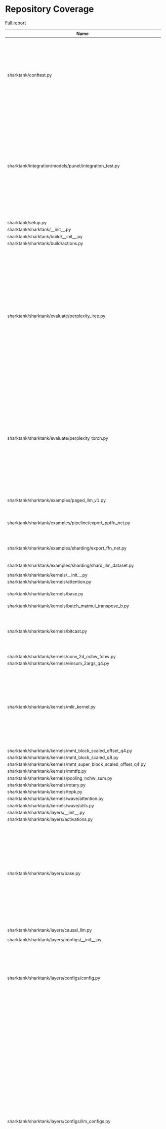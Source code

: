 # Repository Coverage

[Full report](https://htmlpreview.github.io/?https://github.com/Alex-Vasile/shark-ai/blob/python-coverage-comment-action-data/htmlcov/index.html)

| Name                                                                          |    Stmts |     Miss |   Cover |   Missing |
|------------------------------------------------------------------------------ | -------: | -------: | ------: | --------: |
| sharktank/conftest.py                                                         |      165 |       15 |     91% |352, 357, 364, 371, 446, 470, 475-478, 488, 493, 507, 531, 534-535 |
| sharktank/integration/models/punet/integration\_test.py                       |       94 |       57 |     39% |15-16, 21-31, 52-62, 70-80, 90-101, 110-121, 131-143, 150, 155-167, 174, 185-192, 210-220, 242-255 |
| sharktank/setup.py                                                            |       18 |       18 |      0% |      7-34 |
| sharktank/sharktank/\_\_init\_\_.py                                           |        4 |        1 |     75% |        15 |
| sharktank/sharktank/build/\_\_init\_\_.py                                     |        1 |        1 |      0% |         7 |
| sharktank/sharktank/build/actions.py                                          |       45 |       45 |      0% |     7-109 |
| sharktank/sharktank/evaluate/perplexity\_iree.py                              |      263 |      219 |     17% |70-91, 94-106, 110-125, 130-152, 161-188, 196-233, 243-268, 274-319, 324-373, 377-425, 432-480, 493-549, 556-605, 609 |
| sharktank/sharktank/evaluate/perplexity\_torch.py                             |      197 |      158 |     20% |54-57, 60-72, 76-91, 96-118, 137-163, 167-184, 189-253, 267-306, 320-376, 401-426, 430-470, 474 |
| sharktank/sharktank/examples/paged\_llm\_v1.py                                |       65 |       56 |     14% |32-118, 124 |
| sharktank/sharktank/examples/pipeline/export\_ppffn\_net.py                   |       83 |        5 |     94% |95, 144, 150, 174, 181 |
| sharktank/sharktank/examples/sharding/export\_ffn\_net.py                     |       59 |       13 |     78% |51-63, 82, 88, 113, 120 |
| sharktank/sharktank/examples/sharding/shard\_llm\_dataset.py                  |       23 |        3 |     87% |33, 36, 51 |
| sharktank/sharktank/kernels/\_\_init\_\_.py                                   |       13 |        0 |    100% |           |
| sharktank/sharktank/kernels/attention.py                                      |       22 |        2 |     91% |     40-75 |
| sharktank/sharktank/kernels/base.py                                           |       52 |        5 |     90% |136, 155-160 |
| sharktank/sharktank/kernels/batch\_matmul\_transpose\_b.py                    |       49 |        0 |    100% |           |
| sharktank/sharktank/kernels/bitcast.py                                        |       63 |       40 |     37% |58-69, 75-88, 97-108, 114-127, 136-139 |
| sharktank/sharktank/kernels/conv\_2d\_nchw\_fchw.py                           |       64 |        0 |    100% |           |
| sharktank/sharktank/kernels/einsum\_2args\_q4.py                              |      122 |        2 |     98% |   69, 179 |
| sharktank/sharktank/kernels/mlir\_kernel.py                                   |      204 |       18 |     91% |40, 43, 47, 112, 123, 129, 131, 220, 262, 269, 277, 321, 329, 369-374, 382 |
| sharktank/sharktank/kernels/mmt\_block\_scaled\_offset\_q4.py                 |       50 |        3 |     94% |     94-96 |
| sharktank/sharktank/kernels/mmt\_block\_scaled\_q8.py                         |       38 |        0 |    100% |           |
| sharktank/sharktank/kernels/mmt\_super\_block\_scaled\_offset\_q4.py          |       59 |        0 |    100% |           |
| sharktank/sharktank/kernels/mmtfp.py                                          |       41 |        2 |     95% |     68-69 |
| sharktank/sharktank/kernels/pooling\_nchw\_sum.py                             |       38 |        0 |    100% |           |
| sharktank/sharktank/kernels/rotary.py                                         |       31 |        0 |    100% |           |
| sharktank/sharktank/kernels/topk.py                                           |       30 |        0 |    100% |           |
| sharktank/sharktank/kernels/wave/attention.py                                 |       48 |        0 |    100% |           |
| sharktank/sharktank/kernels/wave/utils.py                                     |        9 |        0 |    100% |           |
| sharktank/sharktank/layers/\_\_init\_\_.py                                    |       16 |        0 |    100% |           |
| sharktank/sharktank/layers/activations.py                                     |        3 |        0 |    100% |           |
| sharktank/sharktank/layers/base.py                                            |      177 |       27 |     85% |131, 206-209, 224, 242, 259-260, 269, 298, 366-374, 385-398, 400, 404-407, 411, 417, 424 |
| sharktank/sharktank/layers/causal\_llm.py                                     |       69 |        6 |     91% |53, 57-62, 132 |
| sharktank/sharktank/layers/configs/\_\_init\_\_.py                            |        2 |        0 |    100% |           |
| sharktank/sharktank/layers/configs/config.py                                  |      172 |       16 |     91% |17, 139, 196, 205-211, 219, 234, 248-254, 267, 269, 289, 313 |
| sharktank/sharktank/layers/configs/llm\_configs.py                            |      402 |       78 |     81% |28-29, 214, 218, 222, 229, 231, 235, 237, 246, 249-252, 278-285, 295-298, 304-307, 311-316, 328-331, 342-343, 354-355, 446-447, 452, 543, 549-557, 566-578, 617, 639, 663-667, 703-706, 710-714 |
| sharktank/sharktank/layers/conv.py                                            |      100 |       61 |     39% |48, 58, 61, 63, 80, 95-110, 113-143, 157-172, 175-205 |
| sharktank/sharktank/layers/ffn\_block.py                                      |       26 |        0 |    100% |           |
| sharktank/sharktank/layers/ffn\_moe\_block.py                                 |       83 |       25 |     70% |65-73, 203-237, 243-246, 253-259 |
| sharktank/sharktank/layers/latent\_attention\_block.py                        |       55 |        4 |     93% |42, 62, 85-86 |
| sharktank/sharktank/layers/linear.py                                          |       42 |        4 |     90% |56, 67, 75, 83 |
| sharktank/sharktank/layers/mixture\_of\_experts\_block.py                     |       71 |        5 |     93% |48, 52, 60, 105-109 |
| sharktank/sharktank/layers/mmdit.py                                           |      102 |        0 |    100% |           |
| sharktank/sharktank/layers/modulation.py                                      |       21 |        0 |    100% |           |
| sharktank/sharktank/layers/norm.py                                            |       37 |        0 |    100% |           |
| sharktank/sharktank/layers/paged\_attention.py                                |      478 |       22 |     95% |136, 143-149, 210, 757, 1125, 1135-1136, 1143, 1146, 1150, 1152, 1154, 1173, 1179-1184, 1189-1195, 1199 |
| sharktank/sharktank/layers/paged\_llama\_attention\_block.py                  |      122 |       11 |     91% |116, 120-121, 134, 171, 173, 175, 241, 257-261 |
| sharktank/sharktank/layers/rotary\_embedding.py                               |      161 |        7 |     96% |67-69, 94, 233-234, 277 |
| sharktank/sharktank/layers/rotary\_embedding\_hf.py                           |       54 |        0 |    100% |           |
| sharktank/sharktank/layers/testing.py                                         |       44 |        1 |     98% |       302 |
| sharktank/sharktank/layers/token\_embedding.py                                |       12 |        0 |    100% |           |
| sharktank/sharktank/models/\_\_init\_\_.py                                    |        7 |        0 |    100% |           |
| sharktank/sharktank/models/clip/\_\_init\_\_.py                               |        2 |        0 |    100% |           |
| sharktank/sharktank/models/clip/clip.py                                       |      206 |       31 |     85% |80, 123, 131, 143, 159-162, 171, 249, 326, 337, 340, 343, 397, 412, 439, 454, 487, 490, 493, 544-557, 568-570 |
| sharktank/sharktank/models/clip/export.py                                     |       27 |       10 |     63% |40-43, 51-59 |
| sharktank/sharktank/models/clip/export\_toy\_text\_model\_iree\_test\_data.py |       11 |        1 |     91% |        29 |
| sharktank/sharktank/models/clip/testing.py                                    |       67 |        4 |     94% |   175-179 |
| sharktank/sharktank/models/deepseek/testing.py                                |       22 |        0 |    100% |           |
| sharktank/sharktank/models/deepseek/toy\_deepseek.py                          |       33 |        9 |     73% | 82-92, 96 |
| sharktank/sharktank/models/dummy/\_\_init\_\_.py                              |        1 |        0 |    100% |           |
| sharktank/sharktank/models/dummy/dummy.py                                     |       39 |        0 |    100% |           |
| sharktank/sharktank/models/flux/\_\_init\_\_.py                               |        1 |        0 |    100% |           |
| sharktank/sharktank/models/flux/compile.py                                    |        1 |        0 |    100% |           |
| sharktank/sharktank/models/flux/export.py                                     |       55 |       24 |     56% |35-36, 56, 80, 95-98, 104-127 |
| sharktank/sharktank/models/flux/export\_flux\_transformer\_mlir.py            |       13 |       13 |      0% |      7-38 |
| sharktank/sharktank/models/flux/flux.py                                       |      233 |       29 |     88% |82-91, 117-121, 129, 135, 137, 142, 147, 152, 218, 222, 235, 242, 268-279, 288, 407 |
| sharktank/sharktank/models/flux/testing.py                                    |       54 |       10 |     81% |31, 154, 209-227 |
| sharktank/sharktank/models/grok/testing.py                                    |       22 |        0 |    100% |           |
| sharktank/sharktank/models/grok/toy\_grok.py                                  |       31 |        6 |     81% | 66-71, 75 |
| sharktank/sharktank/models/llama4/testing.py                                  |       41 |        1 |     98% |        17 |
| sharktank/sharktank/models/llama/testing.py                                   |       35 |        0 |    100% |           |
| sharktank/sharktank/models/llama/toy\_llama.py                                |       28 |        6 |     79% | 66-72, 76 |
| sharktank/sharktank/models/llm/\_\_init\_\_.py                                |        1 |        0 |    100% |           |
| sharktank/sharktank/models/llm/llm.py                                         |      135 |        4 |     97% |213, 273, 298, 301 |
| sharktank/sharktank/models/llm/testing.py                                     |       13 |       13 |      0% |      1-32 |
| sharktank/sharktank/models/punet/config.py                                    |       84 |       34 |     60% |70-82, 87-91, 98-122, 126-130 |
| sharktank/sharktank/models/punet/layers.py                                    |      324 |      191 |     41% |135-180, 195-226, 258, 280-285, 303-330, 341-355, 366-388, 393-397, 400-410, 418-444, 452-499, 513-519, 524-529, 616-624, 627-631, 654-659, 668-695, 720-725, 728, 738-739, 742-744 |
| sharktank/sharktank/models/punet/sharding.py                                  |       31 |        0 |    100% |           |
| sharktank/sharktank/models/punet/testing.py                                   |       65 |        0 |    100% |           |
| sharktank/sharktank/models/punet/tools/sample\_data.py                        |       26 |       21 |     19% |15-20, 33-46, 50-53 |
| sharktank/sharktank/models/t5/\_\_init\_\_.py                                 |        2 |        0 |    100% |           |
| sharktank/sharktank/models/t5/export.py                                       |       58 |       31 |     47% |37-41, 51-67, 92-100, 112-143 |
| sharktank/sharktank/models/t5/t5.py                                           |      344 |      103 |     70% |126, 160, 189, 236-240, 266-269, 272-284, 313, 326, 334-336, 347, 360, 436-448, 464-480, 517, 557-571, 591-597, 605-642, 649-655, 662, 710, 713, 719-753, 780, 787, 793, 801, 840-842, 850-861, 894-895, 901-905, 911, 926-927, 949-959, 985, 1013, 1018, 1023-1025, 1031, 1034 |
| sharktank/sharktank/models/t5/testing.py                                      |       22 |        0 |    100% |           |
| sharktank/sharktank/models/vae/config.py                                      |       39 |       13 |     67% |44-48, 54-62 |
| sharktank/sharktank/models/vae/layers.py                                      |       97 |        6 |     94% |48, 101, 103, 205, 231, 235 |
| sharktank/sharktank/models/vae/model.py                                       |       67 |        7 |     90% |24-25, 33, 63, 94, 108, 116 |
| sharktank/sharktank/models/vae/testing.py                                     |       14 |        0 |    100% |           |
| sharktank/sharktank/models/vae/tools/diffuser\_ref.py                         |       50 |       13 |     74% |39-60, 87, 104 |
| sharktank/sharktank/models/vae/tools/run\_vae.py                              |       75 |       47 |     37% |64-158, 162 |
| sharktank/sharktank/models/vae/tools/sample\_data.py                          |       14 |        5 |     64% |27-29, 39-40 |
| sharktank/sharktank/ops/\_\_init\_\_.py                                       |       11 |        0 |    100% |           |
| sharktank/sharktank/ops/\_registry.py                                         |      144 |       12 |     92% |108, 113, 160-167, 229-232, 243, 278, 297 |
| sharktank/sharktank/ops/attention\_impls.py                                   |       48 |       29 |     40% |32-38, 42-53, 58-79, 86, 97 |
| sharktank/sharktank/ops/custom\_impls.py                                      |       68 |       15 |     78% |56-60, 78, 94, 112, 116-119, 142, 144, 146 |
| sharktank/sharktank/ops/default\_impls.py                                     |      495 |       88 |     82% |116, 118, 150, 152, 154, 187, 189, 191, 254-257, 289, 291, 305-306, 321-328, 342-349, 363, 368-386, 400, 410, 594, 613, 624-626, 665, 715, 785, 790, 795, 801, 833-840, 846, 935, 939, 985, 990-1007, 1012, 1017 |
| sharktank/sharktank/ops/qconv\_impls.py                                       |      123 |       31 |     75% |47, 53, 67-71, 88, 94, 109, 137-142, 168-177, 229, 252, 270-285, 298, 303, 310 |
| sharktank/sharktank/ops/qlinear\_impls.py                                     |       91 |       16 |     82% |40, 65, 84, 88, 102-105, 116-117, 143-144, 162, 165, 188-190, 209 |
| sharktank/sharktank/ops/shape.py                                              |       23 |        1 |     96% |        76 |
| sharktank/sharktank/ops/sharded\_impls.py                                     |      825 |       61 |     93% |220, 442, 484-486, 493, 501, 516, 541, 552-553, 560-561, 631-640, 690-698, 791, 838, 860, 873, 919, 932, 935, 940, 943, 1002-1004, 1064, 1081, 1090, 1099, 1126, 1140, 1150, 1174, 1201, 1203, 1213, 1215, 1280, 1436, 1645, 1652, 1771-1772, 1796, 1859, 1872, 1885, 1889, 1929-1930, 1935-1936 |
| sharktank/sharktank/ops/signatures.py                                         |      724 |      146 |     80% |101, 114, 120, 131, 142, 159, 164, 176, 195, 228, 247, 265, 280, 299, 317, 332, 350, 363, 369, 385, 398, 414, 428, 442-455, 467, 483-489, 495, 508, 523, 528-534, 540, 553, 559, 575, 616, 638, 646, 665, 673, 690, 698, 715, 721, 734, 748, 776, 789, 814, 840, 858, 864, 880, 897, 918, 937, 945, 956, 968, 986, 994, 1001-1007, 1013, 1026, 1034, 1052, 1058, 1071, 1081, 1102, 1115, 1133, 1137, 1146, 1157, 1171, 1182, 1193, 1215, 1223, 1239, 1255, 1274, 1284, 1301, 1310, 1321, 1327, 1340, 1351, 1364, 1370, 1381, 1389, 1405, 1413, 1429, 1435, 1446, 1471, 1483, 1489, 1502, 1508, 1521, 1527, 1540, 1546, 1559, 1565, 1576, 1582, 1595, 1601, 1614, 1626, 1644, 1658, 1697, 1705, 1721, 1727, 1738, 1744, 1755, 1769, 1796 |
| sharktank/sharktank/ops/utils.py                                              |       47 |        1 |     98% |        53 |
| sharktank/sharktank/pipelines/flux/\_\_init\_\_.py                            |        2 |        0 |    100% |           |
| sharktank/sharktank/pipelines/flux/flux\_pipeline.py                          |      137 |      109 |     20% |39-92, 120-132, 154-187, 209-227, 237, 243-245, 268-276, 294-316, 319, 338-367, 372-473, 477 |
| sharktank/sharktank/tools/import\_hf\_dataset.py                              |       16 |       10 |     38% | 33-54, 60 |
| sharktank/sharktank/tools/sharktank.py                                        |       37 |        3 |     92% |60, 65, 83 |
| sharktank/sharktank/transforms/dataset/\_\_init\_\_.py                        |        2 |        0 |    100% |           |
| sharktank/sharktank/transforms/dataset/dataset.py                             |        7 |        1 |     86% |        23 |
| sharktank/sharktank/transforms/dataset/sharding.py                            |       38 |       28 |     26% |32-34, 37-49, 54-68, 71 |
| sharktank/sharktank/types/\_\_init\_\_.py                                     |        5 |        0 |    100% |           |
| sharktank/sharktank/types/gguf\_interop/\_\_init\_\_.py                       |        2 |        0 |    100% |           |
| sharktank/sharktank/types/gguf\_interop/base.py                               |       70 |       50 |     29% |42-44, 48-61, 65-81, 99-104, 115-138, 142-163, 167-168 |
| sharktank/sharktank/types/gguf\_interop/layouts.py                            |      104 |       68 |     35% |47-49, 53-60, 64, 67, 107-110, 118-144, 157, 160, 170-217, 226-227, 230, 234, 237, 246-247, 250, 254, 257, 282-283, 287-300, 304, 307 |
| sharktank/sharktank/types/layout\_utils.py                                    |      117 |       14 |     88% |90, 125, 127, 131-132, 136-137, 206-209, 252, 261, 265-266 |
| sharktank/sharktank/types/layouts.py                                          |      268 |       51 |     81% |113, 156-157, 162-163, 188-195, 282-294, 332, 337, 342, 391, 395, 471, 479, 487, 495, 508, 521, 529, 541, 544, 547-555, 558-568, 634, 642, 645, 662, 667 |
| sharktank/sharktank/types/ocp\_floats.py                                      |       80 |       19 |     76% |89-114, 159, 260 |
| sharktank/sharktank/types/pipelining.py                                       |       42 |        0 |    100% |           |
| sharktank/sharktank/types/quantizers.py                                       |      329 |       59 |     82% |75-83, 94, 148, 240, 271-272, 275-276, 292-298, 309, 329-330, 341, 419-420, 429, 444, 450, 464, 470, 495, 497, 556, 558, 588, 592, 607-608, 625, 652, 661, 692, 694, 727, 731, 735, 758, 776, 783, 813-814, 818, 830-840 |
| sharktank/sharktank/types/sharding.py                                         |      158 |        8 |     95% |18, 34, 100, 137-148, 321 |
| sharktank/sharktank/types/tensors.py                                          |      837 |      151 |     82% |72-77, 87, 93, 103, 115, 126, 158-164, 184-185, 190, 219, 227, 248, 253, 258, 280, 284, 298, 309, 320, 341-342, 348, 355, 384, 388, 396-397, 408-410, 424-426, 450-452, 460-461, 491, 496-498, 503-505, 508-510, 552, 556, 573-574, 579, 625-627, 631, 633, 673, 685, 717-718, 723, 757, 761, 763, 787, 797, 806, 860-861, 884-885, 890-891, 987, 995, 1009-1013, 1087-1097, 1127-1128, 1146, 1148, 1150, 1155-1157, 1162, 1285, 1298, 1300-1305, 1307, 1309, 1320, 1323, 1325, 1335, 1338, 1367, 1426-1428, 1433, 1453-1463, 1489-1490, 1503, 1518, 1520, 1522, 1591, 1602-1603, 1611-1612, 1620-1621, 1627-1630, 1656-1657, 1784-1785, 1805, 1809-1810 |
| sharktank/sharktank/types/theta.py                                            |      310 |       45 |     85% |69, 77, 106, 110, 137-147, 167, 179-180, 209-210, 216, 231, 341-345, 405, 453-454, 477-478, 493-494, 514-515, 529-530, 547-548, 590-592, 596, 634-636, 641 |
| sharktank/sharktank/utils/\_\_init\_\_.py                                     |        1 |        0 |    100% |           |
| sharktank/sharktank/utils/azure.py                                            |       58 |       58 |      0% |     7-121 |
| sharktank/sharktank/utils/cli.py                                              |      109 |       66 |     39% |35-39, 72-178, 189-194, 205-217, 228-260, 275-296, 307, 320-323, 333, 346-358, 375-376, 378, 392, 397, 406-424 |
| sharktank/sharktank/utils/create\_cache.py                                    |        7 |        1 |     86% |        12 |
| sharktank/sharktank/utils/debugging.py                                        |       91 |       29 |     68% |46-63, 67-74, 81-83, 127, 138 |
| sharktank/sharktank/utils/evaluate.py                                         |       63 |       33 |     48% |32-51, 55, 69-88, 126-145 |
| sharktank/sharktank/utils/export.py                                           |       70 |        2 |     97% |  179, 212 |
| sharktank/sharktank/utils/export\_artifacts.py                                |      179 |      126 |     30% |22, 39-47, 61, 68, 75, 82, 89, 123-157, 211-231, 249-261, 265-283, 295-311, 335-374, 398-434, 458-471, 497-523, 545-547 |
| sharktank/sharktank/utils/hf.py                                               |       35 |       24 |     31% |26-54, 64-78 |
| sharktank/sharktank/utils/hf\_datasets.py                                     |       75 |       22 |     71% |37-55, 65, 73, 82-83, 88, 478-496, 500 |
| sharktank/sharktank/utils/io.py                                               |       39 |        9 |     77% |65-72, 83-86 |
| sharktank/sharktank/utils/iree.py                                             |      291 |       51 |     82% |37, 199-202, 279, 286, 300, 304, 308, 314-321, 327, 333, 339, 381, 552, 656-677, 692-699, 711-719, 742 |
| sharktank/sharktank/utils/load\_llm.py                                        |      196 |       93 |     53% |52-64, 69-81, 119, 164, 174, 177-186, 194, 196, 201-211, 221-238, 271, 291-296, 320-435 |
| sharktank/sharktank/utils/logging.py                                          |        6 |        1 |     83% |        17 |
| sharktank/sharktank/utils/math.py                                             |       12 |        0 |    100% |           |
| sharktank/sharktank/utils/misc.py                                             |       34 |        2 |     94% |    20, 73 |
| sharktank/sharktank/utils/patching.py                                         |       97 |       45 |     54% |16, 56, 60, 75-78, 87-93, 98, 108-133, 141-154, 157-168, 197, 231, 233, 238 |
| sharktank/sharktank/utils/random.py                                           |        8 |        0 |    100% |           |
| sharktank/sharktank/utils/testing.py                                          |      305 |      184 |     40% |146-262, 285-291, 302, 315-325, 338-362, 368-389, 405-414, 419-432, 436-440, 479-563, 590, 603, 626-644, 692, 737, 742, 748-752, 760-763, 769-776, 784-788 |
| sharktank/sharktank/utils/tokenizer.py                                        |       59 |       40 |     32% |34-38, 42-46, 50, 54, 59-62, 65-68, 72, 76-77, 81-103, 107-112 |
| sharktank/sharktank/utils/tree.py                                             |       47 |        2 |     96% |   51, 150 |
| sharktank/tests/evaluate/perplexity\_iree\_test.py                            |      124 |       83 |     33% |36-42, 50-64, 67-77, 87-92, 97-103, 108-114, 119-133, 138-144, 150-156, 167-173, 179-185, 190-195, 206-212, 217-223, 227 |
| sharktank/tests/evaluate/perplexity\_torch\_test.py                           |       62 |       40 |     35% |32-37, 40-50, 53-69, 74-79, 84-89, 94-101, 106-112, 116 |
| sharktank/tests/examples/main\_test.py                                        |       24 |        1 |     96% |        45 |
| sharktank/tests/examples/paged\_llm\_v1\_test.py                              |       16 |        5 |     69% |     33-37 |
| sharktank/tests/export\_ir/export\_test.py                                    |       38 |        0 |    100% |           |
| sharktank/tests/kernels/attention\_template\_test.py                          |       72 |        2 |     97% |  113, 130 |
| sharktank/tests/kernels/attention\_wave\_test.py                              |       23 |        2 |     91% |    25, 59 |
| sharktank/tests/kernels/batch\_matmul\_transpose\_b\_test.py                  |       85 |        6 |     93% |110-113, 126, 153 |
| sharktank/tests/kernels/conv\_2d\_nchw\_fchw\_test.py                         |       42 |        2 |     95% |    63, 91 |
| sharktank/tests/kernels/einsum\_q4\_test.py                                   |       69 |        3 |     96% |94, 120, 141 |
| sharktank/tests/kernels/mlir\_kernel\_test.py                                 |       21 |        0 |    100% |           |
| sharktank/tests/kernels/mmt\_block\_scaled\_offset\_q4\_test.py               |       46 |        3 |     93% |49, 79, 100 |
| sharktank/tests/kernels/mmt\_block\_scaled\_q8\_test.py                       |       43 |        3 |     93% |46, 74, 94 |
| sharktank/tests/kernels/mmt\_super\_block\_scaled\_offset\_q4\_test.py        |       71 |       20 |     72% |39-64, 97, 156, 174 |
| sharktank/tests/kernels/mmtfp\_test.py                                        |       60 |        4 |     93% |57, 81, 99, 125 |
| sharktank/tests/kernels/pooling\_nchw\_sum\_test.py                           |       42 |        2 |     95% |    58, 78 |
| sharktank/tests/kernels/rotary\_test.py                                       |       18 |        0 |    100% |           |
| sharktank/tests/kernels/topk\_test.py                                         |       31 |        0 |    100% |           |
| sharktank/tests/kernels/wave/wave\_utils\_test.py                             |       30 |        0 |    100% |           |
| sharktank/tests/layers/base\_test.py                                          |       22 |        0 |    100% |           |
| sharktank/tests/layers/configs\_test.py                                       |       11 |        0 |    100% |           |
| sharktank/tests/layers/kv\_cache\_test.py                                     |      137 |        0 |    100% |           |
| sharktank/tests/layers/linear\_test.py                                        |       82 |        1 |     99% |       196 |
| sharktank/tests/layers/mixture\_of\_experts\_block\_test.py                   |       58 |        1 |     98% |       329 |
| sharktank/tests/layers/mmdit\_test.py                                         |       56 |        1 |     98% |        96 |
| sharktank/tests/layers/paged\_llama\_attention\_block\_test.py                |       53 |       14 |     74% |90-130, 134 |
| sharktank/tests/layers/pipelined\_paged\_attention\_test.py                   |      102 |        0 |    100% |           |
| sharktank/tests/layers/pipelined\_sharded\_paged\_attention\_test.py          |      104 |        0 |    100% |           |
| sharktank/tests/layers/rotary\_embedding\_hf\_test.py                         |       85 |        0 |    100% |           |
| sharktank/tests/layers/rotary\_embedding\_test.py                             |       56 |        0 |    100% |           |
| sharktank/tests/layers/sharded\_conv2d\_with\_iree\_test.py                   |       78 |        0 |    100% |           |
| sharktank/tests/layers/sharded\_paged\_kv\_cache\_test.py                     |       93 |        0 |    100% |           |
| sharktank/tests/layers/sharded\_paged\_latent\_attention\_block\_test.py      |       71 |        0 |    100% |           |
| sharktank/tests/layers/sharded\_paged\_llama\_attention\_block\_test.py       |       76 |        0 |    100% |           |
| sharktank/tests/layers/sharded\_rotary\_embedding\_test.py                    |       27 |        0 |    100% |           |
| sharktank/tests/models/clip/clip\_test.py                                     |      251 |       53 |     79% |89, 94-109, 119, 129, 209-253, 298-325, 350-384, 393, 403 |
| sharktank/tests/models/deepseek/test\_deepseek.py                             |       47 |       13 |     72% |     76-99 |
| sharktank/tests/models/deepseek/test\_sharded.py                              |       87 |       12 |     86% |   169-204 |
| sharktank/tests/models/flux/flux\_test.py                                     |      155 |       72 |     54% |61-63, 67-68, 82, 127-182, 193-211, 220-238, 284, 291, 298-317, 327-353, 363, 372, 381-389, 393 |
| sharktank/tests/models/grok/test\_grok.py                                     |       25 |        0 |    100% |           |
| sharktank/tests/models/llama4/llama4\_test.py                                 |       61 |        8 |     87% |105-125, 139 |
| sharktank/tests/models/llama4/moe\_test.py                                    |       90 |        1 |     99% |       192 |
| sharktank/tests/models/llama/attention\_test.py                               |       59 |        1 |     98% |       180 |
| sharktank/tests/models/llama/benchmark\_amdgpu\_test.py                       |      135 |       85 |     37% |34, 37-48, 58-92, 95-105, 114-168, 193-208, 212-227, 231-250, 255-275, 282-352, 369-390, 396-414, 421-461, 476-491, 497-515, 519 |
| sharktank/tests/models/llama/quark\_parity\_test.py                           |       55 |       40 |     27% |21-22, 29-101, 105 |
| sharktank/tests/models/llama/rot\_emb\_test.py                                |       37 |        1 |     97% |        82 |
| sharktank/tests/models/llama/sharded\_llama\_test.py                          |      171 |        2 |     99% |  278, 337 |
| sharktank/tests/models/llama/test\_llama.py                                   |       45 |        8 |     82% |     78-95 |
| sharktank/tests/models/punet/resnet\_test.py                                  |       41 |        1 |     98% |        94 |
| sharktank/tests/models/punet/sharded\_resnet\_block\_with\_iree\_test.py      |       43 |       12 |     72% |    76-113 |
| sharktank/tests/models/punet/up\_down\_block\_test.py                         |       48 |        1 |     98% |       148 |
| sharktank/tests/models/t5/t5\_test.py                                         |      270 |       59 |     78% |79-107, 145-173, 186-220, 265, 279, 288, 297, 306, 315, 324, 434-476, 525, 534, 543, 552, 561 |
| sharktank/tests/models/vae/vae\_test.py                                       |      210 |      111 |     47% |61-96, 102-111, 116-125, 129-224, 249-263, 268-281, 356-447, 548-555, 564-568, 573-578, 584 |
| sharktank/tests/ops/ops\_test.py                                              |      535 |       31 |     94% |156-159, 224-230, 237-243, 250-257, 449-454, 818, 853 |
| sharktank/tests/ops/pipeline\_parallelized\_test.py                           |      152 |        4 |     97% |56, 184, 196, 206 |
| sharktank/tests/ops/qconv\_test.py                                            |       94 |       12 |     87% |200-236, 240 |
| sharktank/tests/ops/sharded\_test.py                                          |     1357 |       20 |     99% |553-559, 641, 1778, 1781, 1785, 1808, 1812, 1982, 1986, 1995-1997, 2005, 2119 |
| sharktank/tests/pipelines/flux/flux\_pipeline\_test.py                        |       41 |       23 |     44% |25-27, 32-65, 77-121, 128, 135 |
| sharktank/tests/pytest\_fixtures\_test.py                                     |       19 |        0 |    100% |           |
| sharktank/tests/tools/sharktank\_test.py                                      |       19 |        0 |    100% |           |
| sharktank/tests/transforms/dataset\_transforms\_test.py                       |       32 |        1 |     97% |        86 |
| sharktank/tests/types/dataset\_test.py                                        |       94 |        1 |     99% |       178 |
| sharktank/tests/types/layout\_utils\_test.py                                  |       75 |        1 |     99% |       233 |
| sharktank/tests/types/layouts\_test.py                                        |       57 |        1 |     98% |       129 |
| sharktank/tests/types/quantizers\_test.py                                     |      226 |        1 |     99% |       493 |
| sharktank/tests/types/tensors\_test.py                                        |      164 |        1 |     99% |       221 |
| sharktank/tests/utils/iree\_test.py                                           |       56 |        6 |     89% | 69-73, 93 |
| sharktank/tests/utils/patching\_test.py                                       |       44 |        0 |    100% |           |
| sharktank/tests/utils/testing\_test.py                                        |       88 |        4 |     95% |   279-292 |
| sharktank/tests/utils/tree\_test.py                                           |       20 |        0 |    100% |           |
|                                                                     **TOTAL** | **20462** | **4145** | **80%** |           |


## Setup coverage badge

Below are examples of the badges you can use in your main branch `README` file.

### Direct image

[![Coverage badge](https://raw.githubusercontent.com/Alex-Vasile/shark-ai/python-coverage-comment-action-data/badge.svg)](https://htmlpreview.github.io/?https://github.com/Alex-Vasile/shark-ai/blob/python-coverage-comment-action-data/htmlcov/index.html)

This is the one to use if your repository is private or if you don't want to customize anything.

### [Shields.io](https://shields.io) Json Endpoint

[![Coverage badge](https://img.shields.io/endpoint?url=https://raw.githubusercontent.com/Alex-Vasile/shark-ai/python-coverage-comment-action-data/endpoint.json)](https://htmlpreview.github.io/?https://github.com/Alex-Vasile/shark-ai/blob/python-coverage-comment-action-data/htmlcov/index.html)

Using this one will allow you to [customize](https://shields.io/endpoint) the look of your badge.
It won't work with private repositories. It won't be refreshed more than once per five minutes.

### [Shields.io](https://shields.io) Dynamic Badge

[![Coverage badge](https://img.shields.io/badge/dynamic/json?color=brightgreen&label=coverage&query=%24.message&url=https%3A%2F%2Fraw.githubusercontent.com%2FAlex-Vasile%2Fshark-ai%2Fpython-coverage-comment-action-data%2Fendpoint.json)](https://htmlpreview.github.io/?https://github.com/Alex-Vasile/shark-ai/blob/python-coverage-comment-action-data/htmlcov/index.html)

This one will always be the same color. It won't work for private repos. I'm not even sure why we included it.

## What is that?

This branch is part of the
[python-coverage-comment-action](https://github.com/marketplace/actions/python-coverage-comment)
GitHub Action. All the files in this branch are automatically generated and may be
overwritten at any moment.